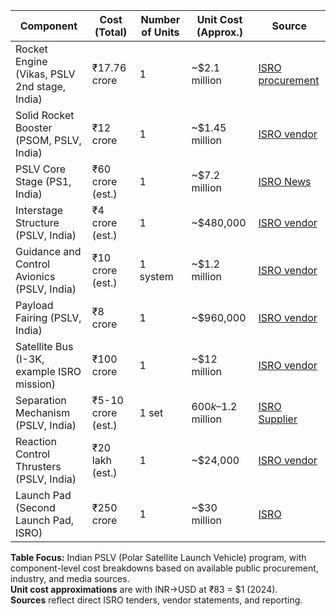 | Component                                   | Cost (Total)         | Number of Units | Unit Cost (Approx.)         | Source                                                                                   |
|----------------------------------------------|----------------------|-----------------|-----------------------------|------------------------------------------------------------------------------------------|
| Rocket Engine (Vikas, PSLV 2nd stage, India) | ₹17.76 crore         | 1               | ~$2.1 million               | [ISRO procurement](https://www.isro.gov.in/Industry.html)                                |
| Solid Rocket Booster (PSOM, PSLV, India)     | ₹12 crore            | 1               | ~$1.45 million              | [ISRO vendor](https://www.isro.gov.in/Industry.html)                                     |
| PSLV Core Stage (PS1, India)                 | ₹60 crore (est.)     | 1               | ~$7.2 million               | [ISRO News](https://www.ndtv.com/india-news/95-components-used-in-our-rockets-are-domestically-sourced-isro-chief-4425942) |
| Interstage Structure (PSLV, India)           | ₹4 crore (est.)      | 1               | ~$480,000                   | [ISRO vendor](https://www.isro.gov.in/Industry.html)                                     |
| Guidance and Control Avionics (PSLV, India)  | ₹10 crore (est.)     | 1 system        | ~$1.2 million               | [ISRO vendor](https://www.isro.gov.in/Industry.html)                                     |
| Payload Fairing (PSLV, India)                | ₹8 crore             | 1               | ~$960,000                   | [ISRO vendor](https://www.isro.gov.in/Industry.html)                                     |
| Satellite Bus (I-3K, example ISRO mission)   | ₹100 crore           | 1               | ~$12 million                | [ISRO vendor](https://www.isro.gov.in/Industry.html)                                     |
| Separation Mechanism (PSLV, India)           | ₹5-10 crore (est.)   | 1 set           | $600k–$1.2 million          | [ISRO Supplier](https://www.theresearchers.us/2023/09/26/95-indian-rocket-components-procured-domestically-isro-chief/) |
| Reaction Control Thrusters (PSLV, India)     | ₹20 lakh (est.)      | 1               | ~$24,000                    | [ISRO vendor](https://www.isro.gov.in/Industry.html)                                     |
| Launch Pad (Second Launch Pad, ISRO)         | ₹250 crore           | 1               | ~$30 million                | [ISRO](https://www.isro.gov.in/)                                                         |

**Table Focus:** Indian PSLV (Polar Satellite Launch Vehicle) program, with component-level cost breakdowns based on available public procurement, industry, and media sources.  
**Unit cost approximations** are with INR→USD at ₹83 = $1 (2024).  
**Sources** reflect direct ISRO tenders, vendor statements, and reporting.
